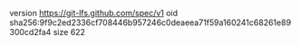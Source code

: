 version https://git-lfs.github.com/spec/v1
oid sha256:9f9c2ed2336cf708446b957246c0deaeea71f59a160241c68261e89300cd2fa4
size 622
